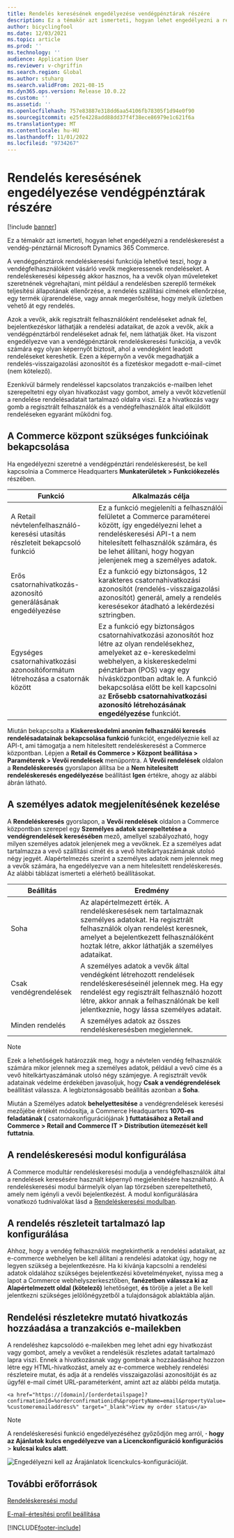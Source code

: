 ```yaml
---
title: Rendelés keresésének engedélyezése vendégpénztárak részére
description: Ez a témakör azt ismerteti, hogyan lehet engedélyezni a rendeléskeresést a vendég-pénztárnál Microsoft Dynamics 365 Commerce.
author: bicyclingfool
ms.date: 12/03/2021
ms.topic: article
ms.prod: ''
ms.technology: ''
audience: Application User
ms.reviewer: v-chgriffin
ms.search.region: Global
ms.author: stuharg
ms.search.validFrom: 2021-08-15
ms.dyn365.ops.version: Release 10.0.22
ms.custom: ''
ms.assetid: ''
ms.openlocfilehash: 757e83887e318dd6aa54106fb78305f1d94e0f90
ms.sourcegitcommit: e25fe4228add88dd37f4f38ece86979e1c621f6a
ms.translationtype: MT
ms.contentlocale: hu-HU
ms.lasthandoff: 11/01/2022
ms.locfileid: "9734267"
---
```

# <a name="enable-order-lookup-for-guest-checkouts"></a>Rendelés keresésének engedélyezése vendégpénztárak részére

[!include [banner](includes/banner.md)]

Ez a témakör azt ismerteti, hogyan lehet engedélyezni a rendeléskeresést a vendég-pénztárnál Microsoft Dynamics 365 Commerce.

A vendégpénztárok rendeléskeresési funkciója lehetővé teszi, hogy a vendégfelhasználóként vásárló vevők megkeressenek rendeléseket. A rendeléskeresési képesség akkor hasznos, ha a vevők olyan műveleteket szeretnének végrehajtani, mint például a rendelésben szereplő termékek teljesítési állapotának ellenőrzése, a rendelés szállítási címének ellenőrzése, egy termék újrarendelése, vagy annak megerősítése, hogy melyik üzletben vehető át egy rendelés.

Azok a vevők, akik regisztrált felhasználóként rendeléseket adnak fel, bejelentkezéskor láthatják a rendelési adataikat, de azok a vevők, akik a vendégpénztárból rendeléseket adnak fel, nem láthatják őket. Ha viszont engedélyezve van a vendégpénztárok rendeléskeresési funkciója, a vevők számára egy olyan képernyőt biztosít, ahol a vendégként leadott rendeléseket kereshetik. Ezen a képernyőn a vevők megadhatják a rendelés-visszaigazolási azonosítót és a fizetéskor megadott e-mail-címet (nem kötelező).

Ezenkívül bármely rendeléssel kapcsolatos tranzakciós e-mailben lehet szerepeltetni egy olyan hivatkozást vagy gombot, amely a vevőt közvetlenül a rendelése rendelésadatait tartalmazó oldalra viszi. Ez a hivatkozás vagy gomb a regisztrált felhasználók és a vendégfelhasználók által elküldött rendeléseken egyaránt működni fog.

## <a name="turn-on-necessary-features-in-commerce-headquarters"></a>A Commerce központ szükséges funkcióinak bekapcsolása

Ha engedélyezni szeretné a vendégpénztári rendeléskeresést, be kell kapcsolnia a Commerce Headquarters **Munkaterületek \> Funkciókezelés** részében.

| Funkció | Alkalmazás célja |
|---------|---------|
| A Retail névtelenfelhasználó-keresési utasítás részleteit bekapcsoló funkció | Ez a funkció megjeleníti a felhasználói felületet a Commerce paraméterei között, így engedélyezni lehet a rendeléskeresési API-t a nem hitelesített felhasználók számára, és be lehet állítani, hogy hogyan jelenjenek meg a személyes adatok. |
| Erős csatornahivatkozás-azonosító generálásának engedélyezése | Ez a funkció egy biztonságos, 12 karakteres csatornahivatkozási azonosítót (rendelés-visszaigazolási azonosítót) generál, amely a rendelés keresésekor átadható a lekérdezési sztringben. |
| Egységes csatornahivatkozási azonosítóformátum létrehozása a csatornák között | Ez a funkció egy biztonságos csatornahivatkozási azonosítót hoz létre az olyan rendelésekhez, amelyeket az e-kereskedelmi webhelyen, a kiskereskedelmi pénztárban (POS) vagy egy hívásközpontban adtak le. A funkció bekapcsolása előtt be kell kapcsolni az **Erősebb csatornahivatkozási azonosító létrehozásának engedélyezése** funkciót. |

Miután bekapcsolta a **Kiskereskedelmi anonim felhasználói keresés rendelésadatainak bekapcsolása funkció** funkciót, engedélyeznie kell az API-t, ami támogatja a nem hitelesített rendeléskeresést a Commerce központban. Lépjen a **Retail és Commerce \> Központ beállítása \> Paraméterek \> Vevői rendelések** menüpontra. A **Vevői rendelések** oldalon a **Rendeléskeresés** gyorslapon állítsa be a **Nem hitelesített rendeléskeresés engedélyezése** beállítást **Igen** értékre, ahogy az alábbi ábrán látható.

## <a name="manage-the-display-of-personal-data"></a>A személyes adatok megjelenítésének kezelése

A **Rendeléskeresés** gyorslapon, a **Vevői rendelések** oldalon a Commerce központban szerepel egy **Személyes adatok szerepeltetése a vendégrendelések keresésében** mező, amellyel szabályozható, hogy milyen személyes adatok jelenjenek meg a vevőknek. Ez a személyes adat tartalmazza a vevő szállítási címét és a vevő hitelkártyaszámának utolsó négy jegyét. Alapértelmezés szerint a személyes adatok nem jelennek meg a vevők számára, ha engedélyezve van a nem hitelesített rendeléskeresés. Az alábbi táblázat ismerteti a elérhető beállításokat.

| Beállítás | Eredmény |
|--------|--------|
| Soha | Az alapértelmezett érték. A rendeléskeresések nem tartalmaznak személyes adatokat. Ha regisztrált felhasználók olyan rendelést keresnek, amelyet a bejelentkezett felhasználóként hoztak létre, akkor láthatják a személyes adataikat. |
| Csak vendégrendelések | A személyes adatok a vevők által vendégként létrehozott rendelések rendeléskereséseinél jelennek meg. Ha egy rendelést egy regisztrált felhasználó hozott létre, akkor annak a felhasználónak be kell jelentkeznie, hogy lássa személyes adatait. |
| Minden rendelés | A személyes adatok az összes rendeléskeresésben megjelennek. |

> [!NOTE]
> Ezek a lehetőségek határozzák meg, hogy a névtelen vendég felhasználók számára mikor jelennek meg a személyes adatok, például a vevő címe és a vevő hitelkártyaszámának utolsó négy számjegye. A regisztrált vevők adatainak védelme érdekében javasoljuk, hogy **Csak a vendégrendelések** beállítást válassza. A legbiztonságosabb beállítás azonban a **Soha**.

Miután a Személyes adatok **behelyettesítése** a vendégrendelések keresési mezőjébe értékét módosítja, a Commerce Headquarters **1070-es feladatának (** csatornakonfigurációjának **) futtatásához a Retail and Commerce \> Retail and Commerce IT \> Distribution ütemezését kell futtatnia**.

## <a name="configure-the-order-lookup-module"></a>A rendeléskeresési modul konfigurálása

A Commerce modultár rendeléskeresési modulja a vendégfelhasználók által a rendelések keresésére használt képernyő megjelenítésére használható. A rendeléskeresési modul bármelyik olyan lap törzsében szerepeltethető, amely nem igényli a vevői bejelentkezést. A modul konfigurálására vonatkozó tudnivalókat lásd a [Rendeléskeresési modulban](order-lookup-module.md).

## <a name="configure-the-order-details-page"></a>A rendelés részleteit tartalmazó lap konfigurálása

Ahhoz, hogy a vendég felhasználók megtekinthetik a rendelési adataikat, az e-commerce webhelyen be kell állítani a rendelési adatokat úgy, hogy ne legyen szükség a bejelentkezésre. Ha ki kívánja kapcsolni a rendelési adatok oldalához szükséges bejelentkezési követelményeket, nyissa meg a lapot a Commerce webhelyszerkesztőben, **fanézetben válassza ki az Alapértelmezett oldal (kötelező)** lehetőséget, **és** törölje a jelet a Be kell jelentkezni szükséges jelölőnégyzetből a tulajdonságok ablaktábla alján.

## <a name="add-a-link-to-order-details-in-transactional-emails"></a>Rendelési részletekre mutató hivatkozás hozzáadása a tranzakciós e-mailekben

A rendeléshez kapcsolódó e-mailekben meg lehet adni egy hivatkozást vagy gombot, amely a vevőket a rendelésük részletes adatait tartalmazó lapra viszi. Ennek a hivatkozásnak vagy gombnak a hozzáadásához hozzon létre egy HTML-hivatkozást, amely az e-commerce webhely rendelési részleteire mutat, és adja át a rendelés visszaigazolási azonosítóját és az ügyfél e-mail címét URL-paraméterként, amint azt az alábbi példa mutatja.

`<a href="https://[domain]/[orderdetailspage]?confirmationId=%orderconfirmationid%&propertyName=email&propertyValue=%customeremailaddress%" target="_blank">View my order status</a>`

> [!NOTE]
> A rendeléskeresési funkció engedélyezéséhez győződjön meg arról, **·** **hogy az Ajánlatok kulcs engedélyezve van a Licenckonfiguráció konfigurációs** > **kulcsai kulcs alatt**.
>
>![Engedélyezni kell az Árajánlatok licenckulcs-konfigurációját.](./media/Quotations_License_Key_Configuration.png)

## <a name="additional-resources"></a>További erőforrások

[Rendeléskeresési modul](order-lookup-module.md)

[E-mail-értesítési profil beállítása](email-notification-profiles.md)

[!INCLUDE[footer-include](../includes/footer-banner.md)]
